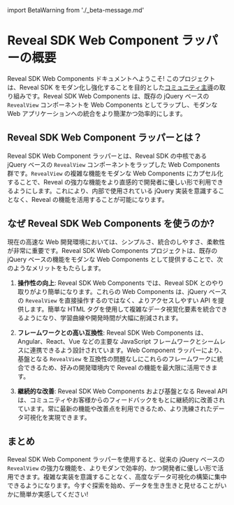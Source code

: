 import BetaWarning from './_beta-message.md'

# Reveal SDK Web Component ラッパーの概要

<BetaWarning />

Reveal SDK Web Components ドキュメントへようこそ! このプロジェクトは、Reveal SDK をモダン化し強化することを目的とした[コミュニティ主導](https://github.com/RevealBi/reveal-sdk-wrappers)の取り組みです。Reveal SDK Web Components は、既存の jQuery ベースの `RevealView` コンポーネントを Web Components としてラップし、モダンな Web アプリケーションへの統合をより簡潔かつ効率的にします。 

## Reveal SDK Web Component ラッパーとは？

Reveal SDK Web Component ラッパーとは、Reveal SDK の中核である jQuery ベースの `RevealView` コンポーネントをラップした Web Components 群です。`RevealView` の複雑な機能をモダンな Web Components にカプセル化することで、Reveal の強力な機能をより直感的で開発者に優しい形で利用できるようにします。これにより、内部で使用されている jQuery 実装を意識することなく、Reveal の機能を活用することが可能になります。

## なぜ Reveal SDK Web Components を使うのか?

現在の高速な Web 開発環境においては、シンプルさ、統合のしやすさ、柔軟性が非常に重要です。Reveal SDK Web Components プロジェクトは、既存の jQuery ベースの機能をモダンな Web Components として提供することで、次のようなメリットをもたらします。

1. **操作性の向上**: Reveal SDK Web Components では、Reveal SDK とのやり取りがより簡単になります。これらの Web Components は、jQuery ベースの `RevealView` を直接操作するのではなく、よりアクセスしやすい API を提供します。簡単な HTML タグを使用して複雑なデータ視覚化要素を統合できるようになり、学習曲線や開発時間が大幅に削減されます。

2. **フレームワークとの高い互換性**: Reveal SDK Web Components は、Angular、React、Vue などの主要な JavaScript フレームワークとシームレスに連携できるよう設計されています。Web Component ラッパーにより、基盤となる `RevealView` を互換性の問題なしにこれらのフレームワークに統合できるため、好みの開発環境内で Reveal の機能を最大限に活用できます。

3. **継続的な改善**: Reveal SDK Web Components および基盤となる Reveal API は、コミュニティやお客様からのフィードバックをもとに継続的に改善されています。常に最新の機能や改善点を利用できるため、より洗練されたデータ可視化を実現できます。

## まとめ

Reveal SDK Web Component ラッパーを使用すると、従来の jQuery ベースの `RevealView` の強力な機能を、よりモダンで効率的、かつ開発者に優しい形で活用できます。複雑な実装を意識することなく、高度なデータ可視化の構築に集中できるようになります。今すぐ探索を始め、データを生き生きと見せることがいかに簡単か実感してください!